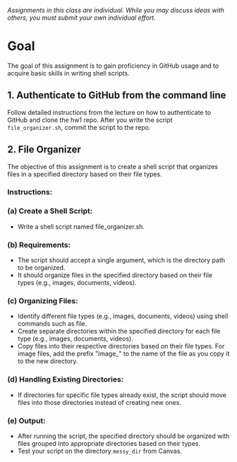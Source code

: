 *Assignments in this class are individual. While you may discuss ideas with others, you must submit your own individual effort.*

# Goal

The goal of this assignment is to gain proficiency in GitHub usage and to acquire basic skills in writing shell scripts.


## 1. Authenticate to GitHub from the command line
Follow detailed instructions from the lecture on how to authenticate to GitHub and clone the hw1 repo. After you write the script `file_organizer.sh`, commit the script to the repo.


## 2. File Organizer
The objective of this assignment is to create a shell script that organizes files in a specified directory based on their file types.

### Instructions:

### (a) Create a Shell Script:
- Write a shell script named file_organizer.sh.
### (b) Requirements:
- The script should accept a single argument, which is the directory path to be organized.
- It should organize files in the specified directory based on their file types (e.g., images, documents, videos).
### (c) Organizing Files:
- Identify different file types (e.g., images, documents, videos) using shell commands such as file.
- Create separate directories within the specified directory for each file type (e.g., images, documents, videos).
- Copy files into their respective directories based on their file types. For image files, add the prefix "image_" to the name of the file as you copy it to the new directory.
### (d) Handling Existing Directories:
- If directories for specific file types already exist, the script should move files into those directories instead of creating new ones.
### (e) Output:
- After running the script, the specified directory should be organized with files grouped into appropriate directories based on their types.
- Test your script on the directory `messy_dir` from Canvas.

